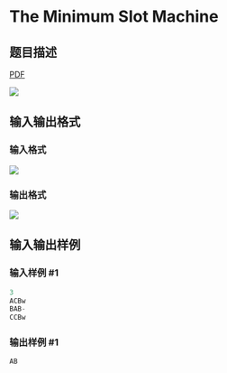 # The Minimum Slot Machine

## 题目描述

[problemUrl]: https://uva.onlinejudge.org/index.php?option=com_onlinejudge&Itemid=8&category=11&page=show_problem&problem=897

[PDF](https://uva.onlinejudge.org/external/9/p956.pdf)

![](https://cdn.luogu.com.cn/upload/vjudge_pic/UVA956/9d5d025b438b5d7450fc228fe02a40c9065621d6.png)

## 输入输出格式

### 输入格式

![](https://cdn.luogu.com.cn/upload/vjudge_pic/UVA956/0bd743524f6e2ad7be7448a20c8cb908e983f3f1.png)

### 输出格式

![](https://cdn.luogu.com.cn/upload/vjudge_pic/UVA956/ea1f79e454f15b7fd75d7f3af8fce087b8518f2d.png)

## 输入输出样例

### 输入样例 #1

```cpp
3
ACBw
BAB-
CCBw
```


### 输出样例 #1

```cpp
AB
```


